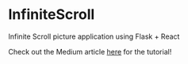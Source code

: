# InfiniteScroll
Infinite Scroll picture application using Flask + React

Check out the Medium article [here](https://medium.com/@spencerporter2/flask-react-infinite-scroll-1a56703432e9) for the tutorial!
